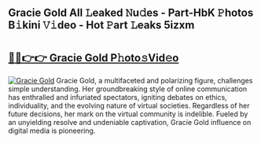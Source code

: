 ## Gracie Gold All 𝙻eaked 𝙽u𝚍es - Part-HbK 𝙿hotos B𝚒kini 𝚅𝚒deo - Hot 𝙿art 𝙻eaks 5izxm

# <h2><a href="http://ld74r7c.urlbe.top/?page=Gracie+Gold">🔗🔗👉👉 Gracie Gold P𝚑oto𝚜Vid𝚎o</a></h2>

[![Gracie Gold](https://i.imgur.com/eBuTRDB.gif)](http://ld74r7c.urlbe.top/?page=Gracie+Gold)
Gracie Gold, a multifaceted and polarizing figure, challenges simple understanding. Her groundbreaking style of online communication has enthralled and infuriated spectators, igniting debates on ethics, individuality, and the evolving nature of virtual societies. Regardless of her future decisions, her mark on the virtual community is indelible. Fueled by an unyielding resolve and undeniable captivation, Gracie Gold influence on digital media is pioneering.
